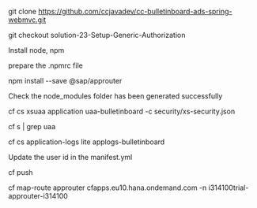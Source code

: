 git clone https://github.com/ccjavadev/cc-bulletinboard-ads-spring-webmvc.git

git checkout solution-23-Setup-Generic-Authorization

Install node, npm

prepare the .npmrc file

npm install --save @sap/approuter

Check the node_modules folder has been generated successfully

cf cs xsuaa application uaa-bulletinboard -c security/xs-security.json

cf s | grep uaa

cf cs application-logs lite applogs-bulletinboard

Update the user id in the manifest.yml

cf push

cf map-route approuter cfapps.eu10.hana.ondemand.com -n i314100trial-approuter-i314100

